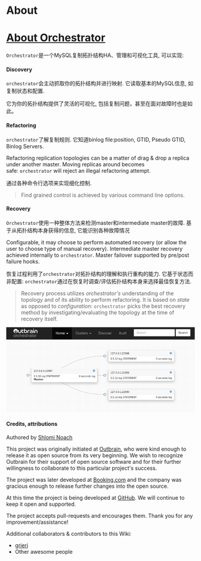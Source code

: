 # About
# [About Orchestrator](https://github.com/openark/orchestrator/blob/master/docs/about.md)
`Orchestrator`是一个MySQL复制拓扑结构HA、管理和可视化工具, 可以实现:

#### Discovery
`orchestrator`会主动抓取你的拓扑结构并进行映射. 它读取基本的MySQL信息, 如复制状态和配置.

它为你的拓扑结构提供了灵活的可视化, 包括复制问题，甚至在面对故障时也是如此。

#### Refactoring
`orchestrator`了解复制规则. 它知道binlog file:position, GTID, Pseudo GTID, Binlog Servers.

Refactoring replication topologies can be a matter of drag & drop a replica under another master. Moving replicas around becomes safe: `orchestrator` will reject an illegal refactoring attempt.

通过各种命令行选项来实现细化控制.

> Find grained control is achieved by various command line options.

#### Recovery
`Orchestrator`使用一种整体方法来检测master和intermediate master的故障. 基于从拓扑结构本身获得的信息, 它能识别各种故障情况

Configurable, it may choose to perform automated recovery (or allow the user to choose type of manual recovery). Intermediate master recovery achieved internally to `orchestrator`. Master failover supported by pre/post failure hooks.

恢复过程利用了`orchestrator`对拓扑结构的理解和执行重构的能力. 它基于状态而非配置: `orchestrator`通过在恢复时调查/评估拓扑结构本身来选择最佳恢复方法.

> Recovery process utilizes *orchestrator's* understanding of the topology and of its ability to perform refactoring. It is based on *state* as opposed to *configuration*: `orchestrator` picks the best recovery method by investigating/evaluating the topology at the time of recovery itself.

![image](images/tJsg29aJqEXSv3HW8ghNgZ-T0SYyC_9Hd8BqHnFUXdI.png)

#### Credits, attributions
Authored by [Shlomi Noach](https://github.com/shlomi-noach)

This project was originally initiated at [Outbrain](http://outbrain.com/), who were kind enough to release it as open source from its very beginning. We wish to recognize Outbrain for their support of open source software and for their further willingness to collaborate to this particular project's success.

The project was later developed at [Booking.com](http://booking.com/) and the company was gracious enough to release further changes into the open source.

At this time the project is being developed at [GitHub](http://github.com/). We will continue to keep it open and supported.

The project accepts pull-requests and encourages them. Thank you for any improvement/assistance!

Additional collaborators & contributors to this Wiki:

* [grierj](https://github.com/grierj)
* Other awesome people